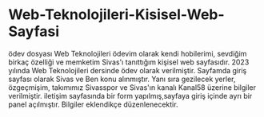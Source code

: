 # Web-Teknolojileri-Kisisel-Web-Sayfasi
ödev dosyası 
Web Teknolojileri ödevim olarak kendi hobilerimi, sevdiğim birkaç özelliği ve memketim Sivas'ı tanıttığım kişisel web sayfasıdır. 
2023 yılında Web Teknolojileri dersinde ödev olarak verilmiştir.
Sayfamda giriş sayfası olarak Sivas ve Ben konu alınmıştır.
Yanı sıra gezilecek yerler, özgeçmişim, takımımız Sivasspor ve Sivas'ın kanalı Kanal58 üzerine bilgiler verilmiştir.
iletişim sayfasında bir form yapılmış,sayfaya giriş içinde ayrı bir panel açılmıştır.
Bilgiler eklendikçe düzenlenecektir.
